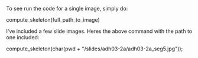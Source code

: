 To see run the code for a single image, simply do:

compute_skeleton(full_path_to_image)

I've included a few slide images. Heres the above command with the path to one included:

compute_skeleton(char(pwd + "/slides/adh03-2a/adh03-2a_seg5.jpg"));